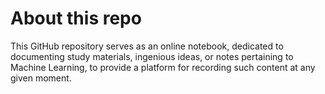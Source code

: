 # About this repo

This GitHub repository serves as an online notebook, dedicated to documenting study materials, ingenious ideas, or notes pertaining to Machine Learning, to provide a platform for recording such content at any given moment.
